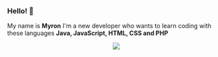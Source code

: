 ### Hello! 👋

My name is **Myron** I'm a new developer who wants to learn coding with these languages **Java, JavaScript, HTML, CSS and PHP**

<p align="center">
<img align="center" src="https://github-readme-stats-anuraghazra1.vercel.app/api?username=Jazzkuh&include_all_commits=true&show_icons=true&theme=vue&count_private=true&hide_border=true" />
</p>
